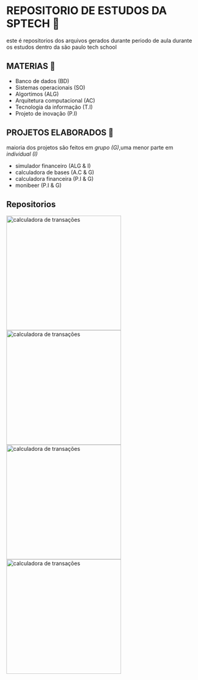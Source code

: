# REPOSITORIO DE ESTUDOS DA SPTECH 🎒
este é repositorios dos arquivos gerados durante periodo de aula durante os estudos dentro da são paulo tech school 

## MATERIAS 📕

- Banco de dados (BD)
- Sistemas operacionais (SO) 
- Algortimos (ALG)
- Arquitetura computacional (AC)
- Tecnologia da informação (T.I)
- Projeto de inovação (P.I)

## PROJETOS ELABORADOS 🚀

maioria dos projetos são feitos em *grupo (G)*,uma menor parte em *individual (I)* 

- simulador financeiro (ALG & I)
- calculadora de bases (A.C & G)
- calculadora financeira (P.I & G)
- monibeer  (P.I & G)

## Repositorios

<img src='https://github.com/user-attachments/assets/1fc8a603-c38b-479d-aa78-6165e38dca5c' alt='calculadora de transações' width='300' heigth='200' style='object-fit:cover;'/>
<img src='https://github.com/user-attachments/assets/1fc8a603-c38b-479d-aa78-6165e38dca5c' alt='calculadora de transações' width='300' heigth='200' style='object-fit:cover;'/>
<img src='https://github.com/user-attachments/assets/1fc8a603-c38b-479d-aa78-6165e38dca5c' alt='calculadora de transações' width='300' heigth='200' style='object-fit:cover;'/>
<img src='https://github.com/user-attachments/assets/1fc8a603-c38b-479d-aa78-6165e38dca5c' alt='calculadora de transações' width='300' heigth='200' style='object-fit:cover;'/>
